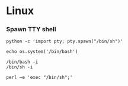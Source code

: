 # Linux

### Spawn TTY shell

```text
python -c 'import pty; pty.spawn("/bin/sh")'
```

```text
echo os.system('/bin/bash')
```

```text
/bin/bash -i
/bin/sh -i
```

```text
perl —e 'exec "/bin/sh";'
```

